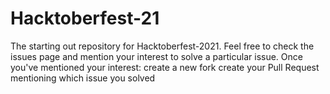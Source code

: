 # Hacktoberfest-21
The starting out repository for Hacktoberfest-2021.
Feel free to check the issues page and mention your interest to solve a particular issue. Once you've mentioned your interest:
create a new fork
create your Pull Request mentioning which issue you solved
